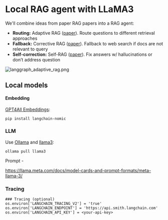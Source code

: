 # Local RAG agent with LLaMA3

We'll combine ideas from paper RAG papers into a RAG agent:

- **Routing:**  Adaptive RAG ([paper](https://arxiv.org/abs/2403.14403)). Route questions to different retrieval approaches
- **Fallback:** Corrective RAG ([paper](https://arxiv.org/pdf/2401.15884.pdf)). Fallback to web search if docs are not relevant to query
- **Self-correction:** Self-RAG ([paper](https://arxiv.org/abs/2310.11511)). Fix answers w/ hallucinations or don’t address question

![langgraph_adaptive_rag.png](https://cdn.discordapp.com/attachments/1096805918114586694/1234951243718459465/download.png?ex=66329978&is=663147f8&hm=46b09c94415c113f9a795fba2ca5bb5abd239a1111f05d430993266fe2588e33&)

## Local models

#### Embedding
 
[GPT4All Embeddings](https://blog.nomic.ai/posts/nomic-embed-text-v1):

```
pip install langchain-nomic
```

### LLM

Use [Ollama](https://ollama.ai/) and [llama3](https://ollama.ai/library/llama3):

```
ollama pull llama3
```

Prompt - 

https://llama.meta.com/docs/model-cards-and-prompt-formats/meta-llama-3/

### Tracing

```
### Tracing (optional)
os.environ['LANGCHAIN_TRACING_V2'] = 'true'
os.environ['LANGCHAIN_ENDPOINT'] = 'https://api.smith.langchain.com'
os.environ['LANGCHAIN_API_KEY'] = <your-api-key>
```
